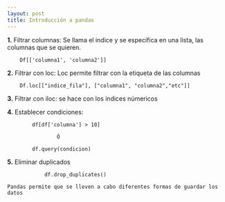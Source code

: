 ```yaml
---
layout: post
title: Introducción a pandas
---
```

**1.** Filtrar columnas: Se llama el indice y se especifica en una lista, las columnas que se quieren. 

		Df[['columna1', 'columna2']]
		
		
**2.** Filtrar con loc: Loc permite filtrar con la etiqueta de las columnas

		Df.loc[["indice_fila"], ["columna1", "columna2","etc"]]
		
**3.** Filtrar con iloc: se hace con los indices númericos


**4.** Establecer condiciones: 

			df[df['columna'] > 10]
			
					Ó
					
			df.query(condicion)
			
**5.** Eliminar duplicados 
```
            df.drop_duplicates()
	   
Pandas permite que se lleven a cabo diferentes formas de guardar los datos
